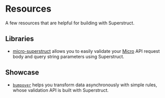 # Resources

A few resources that are helpful for building with Superstruct.

## Libraries

* [micro-superstruct](https://github.com/brandon93s/micro-superstruct) allows you to easily validate your [Micro](https://github.com/zeit/micro) API request body and query string parameters using Superstruct.

## Showcase

* [`bumpover`](https://github.com/doodlewind/bumpover) helps you transform data asynchronously with simple rules, whose validation API is built with Superstruct.
